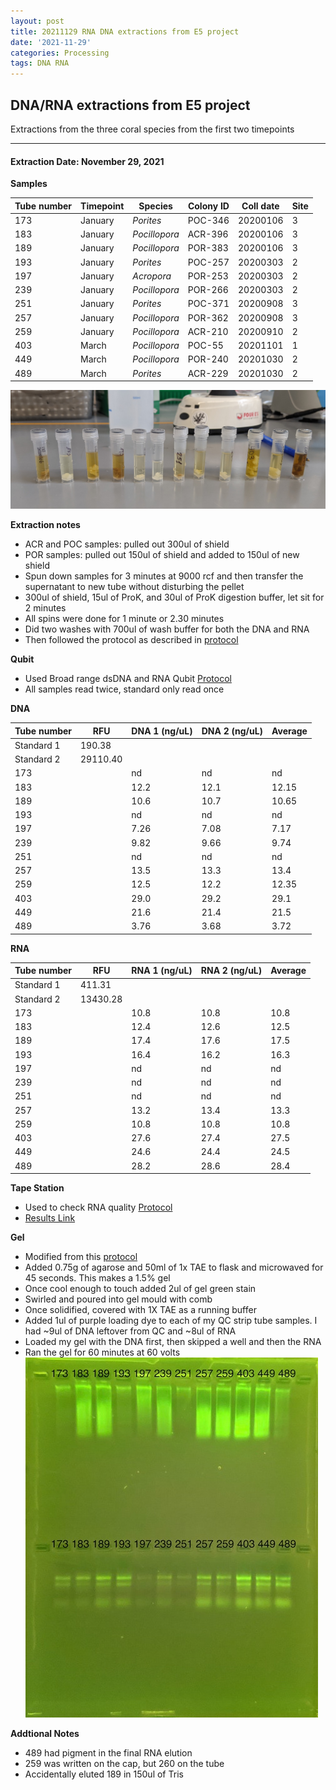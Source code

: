 ```yaml
---
layout: post
title: 20211129 RNA DNA extractions from E5 project
date: '2021-11-29'
categories: Processing
tags: DNA RNA
---
```


## DNA/RNA extractions from E5 project

Extractions from the three coral species from the first two timepoints

---

#### Extraction Date: November 29, 2021 

**Samples**

| Tube number 	| Timepoint	   	| Species	    | Colony ID 	| Coll date		| Site       	|
|-------------	|------------	|-------------	|-------------	|-------------	|-------------	|
| 173		 	| January	 	| *Porites*		| POC-346      	| 20200106   	| 3				|
| 183			| January	 	| *Pocillopora*	| ACR-396	    | 20200106		| 3				|
| 189		 	| January	  	| *Pocillopora*	| POR-383    	| 20200106  	| 3				|
| 193		 	| January		| *Porites*		| POC-257   	| 20200303   	| 2				|
| 197			| January 		| *Acropora*	| POR-253	    | 20200303		| 2				|
| 239		 	| January	  	| *Pocillopora*	| POR-266	   	| 20200303  	| 2				|
| 251		 	| January		| *Porites*		| POC-371    	| 20200908   	| 3				|
| 257			| January	 	| *Pocillopora*	| POR-362	    | 20200908		| 3				|
| 259		 	| January		| *Pocillopora*	| ACR-210     	| 20200910  	| 2				|
| 403		 	| March		 	| *Pocillopora*	| POC-55	   	| 20201101   	| 1				|
| 449			| March		 	| *Pocillopora*	| POR-240	    | 20201030		| 2				|
| 489		 	| March		  	| *Porites*		| ACR-229    	| 20201030  	| 2				|


![20211129_samples.jpg](https://github.com/Kterpis/Putnam_Lab_Notebook/blob/master/images/samples/20211129_samples.jpg?raw=true)


**Extraction notes**
 - ACR and POC samples: pulled out 300ul of shield
 - POR samples: pulled out 150ul of shield and added to 150ul of new shield 
 - Spun down samples for 3 minutes at 9000 rcf and then transfer the supernatant to new tube without disturbing the pellet
 - 300ul of shield, 15ul of ProK, and 30ul of ProK digestion buffer, let sit for 2 minutes
 - All spins were done for 1 minute or 2.30 minutes
 - Did two washes with 700ul of wash buffer for both the DNA and RNA
 - Then followed the protocol as described in [protocol](https://github.com/emmastrand/EmmaStrand_Notebook/blob/master/_posts/2019-05-31-Zymo-Duet-RNA-DNA-Extraction-Protocol.md)


**Qubit**
 - Used Broad range dsDNA and RNA Qubit [Protocol](https://meschedl.github.io/MESPutnam_Open_Lab_Notebook/Qubit-Protocol/)
 - All samples read twice, standard only read once
 
**DNA**

| Tube number 	| RFU		   	| DNA 1 (ng/uL) | DNA 2 (ng/uL) | Average     	|
|-------------	|------------	|-------------	|-------------	|-------------	|
| Standard 1  	| 190.38	 	| 		      	| 		      	|	         	|
| Standard 2 	| 29110.40	 	| 		    	| 		    	| 	        	|
| 173		 	|		     	| nd	     	| nd	     	| nd        	|
| 183		 	| 			   	| 12.2  	    | 12.1        	| 12.15			|
| 189		  	|		     	| 10.6	      	| 10.7        	| 10.65	      	|
| 193		 	| 			   	| nd	       	| nd	       	| nd     		|
| 197		  	|		     	| 7.26 	     	| 7.08	       	| 7.17        	|
| 239		 	| 			   	| 9.82      	| 9.66	      	| 9.74       	|
| 251		  	|		     	| nd	       	| nd  	     	| nd	       	|
| 257		 	| 			   	| 13.5	       	| 13.3         	| 13.4	      	|
| 259		  	|		     	| 12.5	 	    | 12.2         	| 12.35        	|
| 403		 	| 			   	| 29.0        	| 29.2        	| 29.1        	|
| 449		  	|		     	| 21.6	      	| 21.4 	     	| 21.5       	|
| 489		 	| 			   	| 3.76       	| 3.68         	| 3.72       	|


**RNA**


| Tube number 	| RFU		   	| RNA 1 (ng/uL) | RNA 2 (ng/uL) | Average     	|
|-------------	|------------	|-------------	|-------------	|-------------	|
| Standard 1  	| 411.31	 	| 		      	| 		      	|	         	|
| Standard 2 	| 13430.28	 	| 		    	| 		    	| 	        	|
| 173		 	|		     	| 10.8	     	| 10.8	     	| 10.8        	|
| 183		 	| 			   	| 12.4  	    | 12.6        	| 12.5			|
| 189		  	|		     	| 17.4	      	| 17.6        	| 17.5	      	|
| 193		 	| 			   	| 16.4	       	| 16.2	       	| 16.3     		|
| 197		  	|		     	| nd 	     	| nd	       	| nd        	|
| 239		 	| 			   	| nd	      	| nd	      	| nd	       	|
| 251		  	|		     	| nd	      	| nd	       	| nd	       	|
| 257		 	| 			   	| 13.2	       	| 13.4         	| 13.3	      	|
| 259		  	|		     	| 10.8	 	    | 10.8         	| 10.8        	|
| 403		 	| 			   	| 27.6        	| 27.4        	| 27.5        	|
| 449		  	|		     	| 24.6	      	| 24.4 	     	| 24.5       	|
| 489		 	| 			   	| 28.2       	| 28.6         	| 28.4       	|


**Tape Station**
 - Used to check RNA quality [Protocol](https://meschedl.github.io/MESPutnam_Open_Lab_Notebook/RNA-TapeStation-Protocol/)
 - [Results Link](https://github.com/Kterpis/Putnam_Lab_Notebook/blob/884fc93cd066d01c12fb55872c71b90111c498e4/images/tape_station/2021-11-12%20-%2015.03.29.pdf)

**Gel**
 - Modified from this [protocol](https://meschedl.github.io/MESPutnam_Open_Lab_Notebook/Gel-Protocol/)
 - Added 0.75g of agarose and 50ml of 1x TAE to flask and microwaved for 45 seconds. This makes a 1.5% gel
 - Once cool enough to touch added 2ul of gel green stain
 - Swirled and poured into gel mould with comb
 - Once solidified, covered with 1X TAE as a running buffer
 - Added 1ul of purple loading dye to each of my QC strip tube samples. I had ~9ul of DNA leftover from QC and ~8ul of RNA
 - Loaded my gel with the DNA first, then skipped a well and then the RNA
 - Ran the gel for 60 minutes at 60 volts
 ![20211129_gel.jpg](https://github.com/Kterpis/Putnam_Lab_Notebook/blob/master/images/gels/20211129_gel.jpg?raw=true)
 
 **Addtional Notes**
  - 489 had pigment in the final RNA elution
  - 259 was written on the cap, but 260 on the tube
  - Accidentally eluted 189 in 150ul of Tris 

